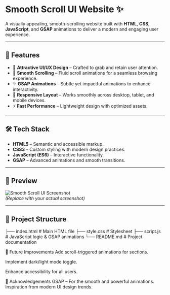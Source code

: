 # Smooth Scroll UI Website ✨

A visually appealing, smooth-scrolling website built with **HTML**, **CSS**, **JavaScript**, and **GSAP** animations to deliver a modern and engaging user experience.

---

## 🚀 Features

- 🎨 **Attractive UI/UX Design** – Crafted to grab and retain user attention.
- 📜 **Smooth Scrolling** – Fluid scroll animations for a seamless browsing experience.
- ✨ **GSAP Animations** – Subtle yet impactful animations to enhance interactivity.
- 📱 **Responsive Layout** – Works smoothly across desktop, tablet, and mobile devices.
- ⚡ **Fast Performance** – Lightweight design with optimized assets.

---

## 🛠️ Tech Stack

- **HTML5** – Semantic and accessible markup.
- **CSS3** – Custom styling with modern design practices.
- **JavaScript (ES6)** – Interactive functionality.
- **GSAP** – Advanced animations and smooth transitions.

---

## 📸 Preview

![Smooth Scroll UI Screenshot](screenshot.png)  
*(Replace with your actual screenshot)*

---

## 📂 Project Structure

├── index.html # Main HTML file
├── style.css # Stylesheet
├── script.js # JavaScript logic & GSAP animations
└── README.md # Project documentation

📌 Future Improvements
Add scroll-triggered animations for sections.

Implement dark/light mode toggle.

Enhance accessibility for all users.

🙌 Acknowledgements
GSAP – For the smooth and powerful animations.
Inspiration from modern UI design trends.
